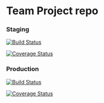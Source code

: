# Team Project repo

### Staging
[![Build Status](https://travis-ci.com/gcivil-nyu-org/match-a-pet.svg?branch=develop)](https://travis-ci.com/gcivil-nyu-org/match-a-pet)

[![Coverage Status](https://coveralls.io/repos/github/gcivil-nyu-org/match-a-pet/badge.svg?branch=develop&service=github)](https://coveralls.io/github/gcivil-nyu-org/match-a-pet?branch=develop)

### Production

[![Build Status](https://travis-ci.com/gcivil-nyu-org/match-a-pet.svg?branch=main)](https://travis-ci.com/gcivil-nyu-org/match-a-pet)

[![Coverage Status](https://coveralls.io/repos/github/gcivil-nyu-org/match-a-pet/badge.svg?branch=main)](https://coveralls.io/github/gcivil-nyu-org/match-a-pet?branch=main)
